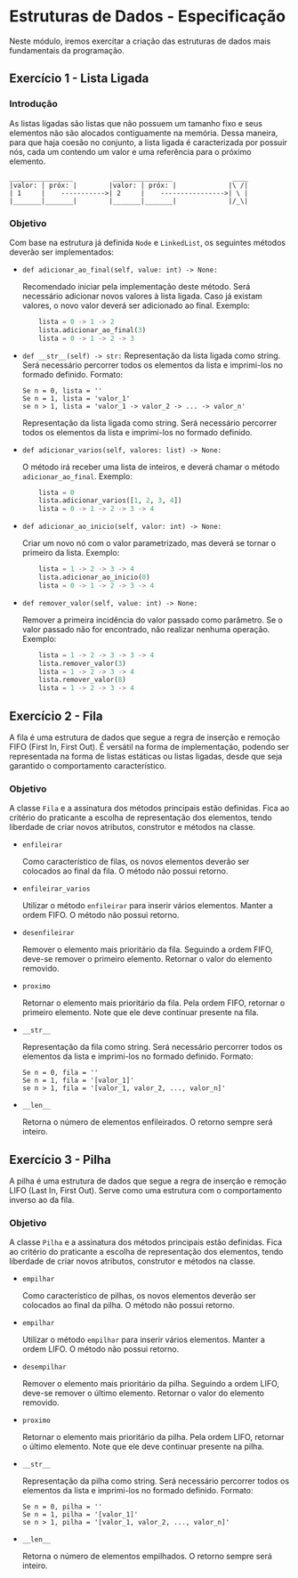 # Estruturas de Dados - Especificação

Neste módulo, iremos exercitar a criação das estruturas de dados mais fundamentais da programação.

## Exercício 1 - Lista Ligada
### Introdução
As listas ligadas são listas que não possuem um tamanho fixo e seus elementos não são alocados contiguamente na memória. Dessa maneira, para que haja coesão no conjunto, a lista ligada é caracterizada por possuir nós, cada um contendo um valor e uma referência para o próximo elemento.

```
________________          _______________               ____
|valor: | próx: |        |valor: | próx: |             |\ /|
| 1     |    ----------->| 2     |    ---------------->| \ |
|_______|_______|        |_______|_______|             |/_\|
```

### Objetivo
Com base na estrutura já definida `Node` e `LinkedList`, os seguintes métodos deverão ser implementados:

- `def adicionar_ao_final(self, value: int) -> None:`
    
    Recomendado iniciar pela implementação deste método. Será necessário adicionar novos valores à lista ligada. Caso já existam valores, o novo valor deverá ser adicionado ao final. Exemplo:
    ```python
        lista = 0 -> 1 -> 2
        lista.adicionar_ao_final(3)
        lista = 0 -> 1 -> 2 -> 3
    ```

- `def __str__(self) -> str:`
Representação da lista ligada como string. Será necessário percorrer todos os elementos da lista e imprimi-los no formado definido. Formato:
    ```
    Se n = 0, lista = ''
    Se n = 1, lista = 'valor_1'
    se n > 1, lista = 'valor_1 -> valor_2 -> ... -> valor_n'
    ```

    Representação da lista ligada como string. Será necessário percorrer todos os elementos da lista e imprimi-los no formado definido.

- `def adicionar_varios(self, valores: list) -> None:`

    O método irá receber uma lista de inteiros, e deverá chamar o método `adicionar_ao_final`. Exemplo:
    ```python
        lista = 0
        lista.adicionar_varios([1, 2, 3, 4])
        lista = 0 -> 1 -> 2 -> 3 -> 4
    ```

- `def adicionar_ao_inicio(self, valor: int) -> None:`

    Criar um novo nó com o valor parametrizado, mas deverá se tornar o primeiro da lista. Exemplo:
    ```python
        lista = 1 -> 2 -> 3 -> 4
        lista.adicionar_ao_inicio(0)
        lista = 0 -> 1 -> 2 -> 3 -> 4
    ```
- `def remover_valor(self, value: int) -> None:`

    Remover a primeira incidência do valor passado como parâmetro. Se o valor passado não for encontrado, não realizar nenhuma operação. Exemplo:
    ```python
        lista = 1 -> 2 -> 3 -> 3 -> 4
        lista.remover_valor(3)
        lista = 1 -> 2 -> 3 -> 4
        lista.remover_valor(8)
        lista = 1 -> 2 -> 3 -> 4
    ```
    
## Exercício 2 - Fila 
A fila é uma estrutura de dados que segue a regra de inserção e remoção FIFO (First In, First Out). É versátil na forma de implementação, podendo ser representada na forma de listas estáticas ou listas ligadas, desde que seja garantido o comportamento característico.

### Objetivo
A classe `Fila` e a assinatura dos métodos principais estão definidas. Fica ao critério do praticante a escolha de representação dos elementos, tendo liberdade de criar novos atributos, construtor e métodos na classe.
- `enfileirar`

    Como característico de filas, os novos elementos deverão ser colocados ao final da fila. O método não possui retorno.
- `enfileirar_varios`

    Utilizar o método `enfileirar` para inserir vários elementos. Manter a ordem FIFO. O método não possui retorno.
- `desenfileirar`

    Remover o elemento mais prioritário da fila. Seguindo a ordem FIFO, deve-se remover o primeiro elemento. Retornar o valor do elemento removido.
- `proximo`

    Retornar o elemento mais prioritário da fila. Pela ordem FIFO, retornar o primeiro elemento. Note que ele deve continuar presente na fila.
- `__str__`

    Representação da fila como string. Será necessário percorrer todos os elementos da lista e imprimi-los no formado definido. Formato:
    ```
    Se n = 0, fila = ''
    Se n = 1, fila = '[valor_1]'
    se n > 1, fila = '[valor_1, valor_2, ..., valor_n]'
    ``` 
- `__len__`

    Retorna o número de elementos enfileirados. O retorno sempre será inteiro.

## Exercício 3 - Pilha
A pilha é uma estrutura de dados que segue a regra de inserção e remoção LIFO (Last In, First Out). Serve como uma estrutura com o comportamento inverso ao da fila.

### Objetivo
A classe `Pilha` e a assinatura dos métodos principais estão definidas. Fica ao critério do praticante a escolha de representação dos elementos, tendo liberdade de criar novos atributos, construtor e métodos na classe.
- `empilhar`

    Como característico de pilhas, os novos elementos deverão ser colocados ao final da pilha. O método não possui retorno.
- `empilhar`

    Utilizar o método `empilhar` para inserir vários elementos. Manter a ordem LIFO. O método não possui retorno.
- `desempilhar`

    Remover o elemento mais prioritário da pilha. Seguindo a ordem LIFO, deve-se remover o último elemento. Retornar o valor do elemento removido.
- `proximo`

    Retornar o elemento mais prioritário da pilha. Pela ordem LIFO, retornar o último elemento. Note que ele deve continuar presente na pilha.
- `__str__`

    Representação da pilha como string. Será necessário percorrer todos os elementos da lista e imprimi-los no formado definido. Formato:
    ```
    Se n = 0, pilha = ''
    Se n = 1, pilha = '[valor_1]'
    se n > 1, pilha = '[valor_1, valor_2, ..., valor_n]'
    ``` 
- `__len__`

    Retorna o número de elementos empilhados. O retorno sempre será inteiro.

